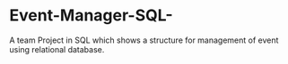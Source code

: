 # Event-Manager-SQL-

A team Project in SQL which shows a structure for management of event using relational database.
